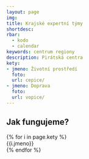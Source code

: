 ```yaml
---
layout: page
img:
title: Krajské expertní týmy
shortdesc:
rbar:
  - kodo
  - calendar
keywords: centrum regiony
description: Pirátská centra
kety:
- jmeno: Životní prostředí
  foto:
  url: cepice/
- jmeno: Doprava
  foto:
  url: vopice/
---
```


## Jak fungujeme?

<div>
{% for i in page.kety %}
  <div>{{i.jmeno}}</div>
{% endfor %}
</div>
